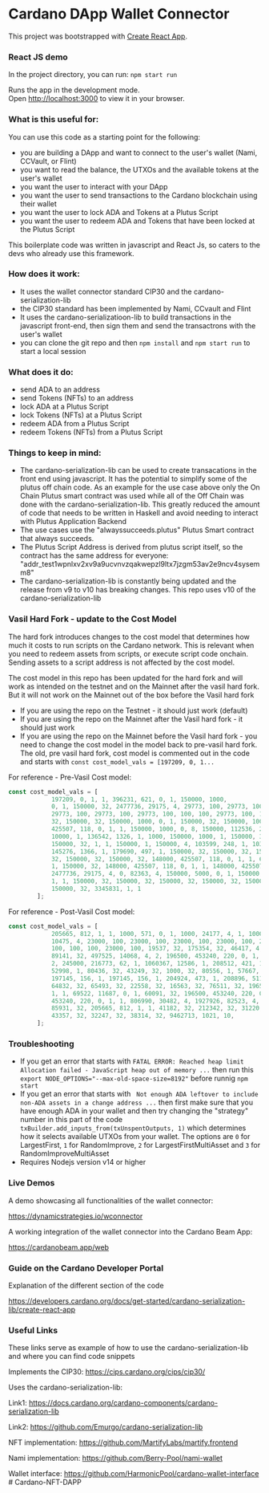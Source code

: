# Cardano DApp Wallet Connector

This project was bootstrapped with [Create React App](https://github.com/facebook/create-react-app).

### React JS demo

In the project directory, you can run: `npm start run`

Runs the app in the development mode.\
Open [http://localhost:3000](http://localhost:3000) to view it in your browser.


### What is this useful for:
You can use this code as a starting point for the following:
- you are building a DApp and want to connect to the user's wallet (Nami, CCVault, or Flint)
- you want to read the balance, the UTXOs and the available tokens at the user's wallet
- you want the user to interact with your DApp
- you want the user to send transactions to the Cardano blockchain using their wallet
- you want the user to lock ADA and Tokens at a Plutus Script
- you want the user to redeem ADA and Tokens that have been locked at the Plutus Script

This boilerplate code was written in javascript and React Js, so caters to the devs who already use this framework.

### How does it work:
- It uses the wallet connector standard CIP30 and the cardano-serialization-lib
- the CIP30 standard has been implemented by Nami, CCvault and Flint
- It uses the cardano-serializatioon-lib to build transactions in the javascript front-end, then sign them and send the transactrons with the user's wallet
- you can clone the git repo and then `npm install` and `npm start run` to start a local session

### What does it do:
- send ADA to an address
- send Tokens (NFTs) to an address
- lock ADA at a Plutus Script
- lock Tokens (NFTs) at a Plutus Script
- redeem ADA from a Plutus Script
- redeem Tokens (NFTs) from a Plutus Script

### Things to keep in mind:
- The cardano-serialization-lib can be used to create transacations in the front end using javascript. It has the potential to simplify some of the plutus off chain code. As an example for the use case above only the On Chain Plutus smart contract was used while all of the Off Chain was done with the cardano-serialization-lib. This greatly reduced the amount of code that needs to be written in Haskell and avoid needing to interact with Plutus Application Backend
- The use cases use the "alwayssucceeds.plutus" Plutus Smart contract that always succeeds.
- The Plutus Script Address is derived from plutus script itself, so the contract has the same address for everyone: "addr_test1wpnlxv2xv9a9ucvnvzqakwepzl9ltx7jzgm53av2e9ncv4sysemm8"
- The cardano-serialization-lib is constantly being updated and the release from v9 to v10 has breaking changes. This repo uses v10 of the cardano-serialization-lib

### Vasil Hard Fork - update to the Cost Model
The hard fork introduces changes to the cost model that determines how much it costs to run
scripts on the Cardano network. This is relevant when you need to redeem assets from scripts, or execute script code
onchain. Sending assets to a script address is not affected by the cost model.

The cost model in this repo has been updated for the hard fork and will work as intended on the testnet and on the Mainnet after the vasil hard fork. But it will not work on the Mainnet out of the box before the Vasil hard fork

- If you are using the repo on the Testnet - it should just work (default)
- If you are using the repo on the Mainnet after the Vasil hard fork - it should just work
- If you are using the repo on the Mainnet before the Vasil hard fork - you need to change the cost model in the model back to pre-vasil hard fork. The old, pre vasil hard fork, cost model is commented out in the code and starts with `const cost_model_vals = [197209, 0, 1...`

For reference - Pre-Vasil Cost model:

```javascript
const cost_model_vals = [
            197209, 0, 1, 1, 396231, 621, 0, 1, 150000, 1000, 
            0, 1, 150000, 32, 2477736, 29175, 4, 29773, 100, 29773, 100, 29773, 100, 
            29773, 100, 29773, 100, 29773, 100, 100, 100, 29773, 100, 150000, 32, 150000, 
            32, 150000, 32, 150000, 1000, 0, 1, 150000, 32, 150000, 1000, 0, 8, 148000, 
            425507, 118, 0, 1, 1, 150000, 1000, 0, 8, 150000, 112536, 247, 1, 150000, 
            10000, 1, 136542, 1326, 1, 1000, 150000, 1000, 1, 150000, 32, 150000, 32, 
            150000, 32, 1, 1, 150000, 1, 150000, 4, 103599, 248, 1, 103599, 248, 1, 
            145276, 1366, 1, 179690, 497, 1, 150000, 32, 150000, 32, 150000, 32, 150000, 
            32, 150000, 32, 150000, 32, 148000, 425507, 118, 0, 1, 1, 61516, 11218, 0, 
            1, 150000, 32, 148000, 425507, 118, 0, 1, 1, 148000, 425507, 118, 0, 1, 1, 
            2477736, 29175, 4, 0, 82363, 4, 150000, 5000, 0, 1, 150000, 32, 197209, 0, 
            1, 1, 150000, 32, 150000, 32, 150000, 32, 150000, 32, 150000, 32, 150000, 32, 
            150000, 32, 3345831, 1, 1
        ];
```

For reference - Post-Vasil Cost model:

```javascript
const cost_model_vals = [
            205665, 812, 1, 1, 1000, 571, 0, 1, 1000, 24177, 4, 1, 1000, 32, 117366,
            10475, 4, 23000, 100, 23000, 100, 23000, 100, 23000, 100, 23000, 100, 23000,
            100, 100, 100, 23000, 100, 19537, 32, 175354, 32, 46417, 4, 221973, 511, 0, 1,
            89141, 32, 497525, 14068, 4, 2, 196500, 453240, 220, 0, 1, 1, 1000, 28662, 4,
            2, 245000, 216773, 62, 1, 1060367, 12586, 1, 208512, 421, 1, 187000, 1000,
            52998, 1, 80436, 32, 43249, 32, 1000, 32, 80556, 1, 57667, 4, 1000, 10,
            197145, 156, 1, 197145, 156, 1, 204924, 473, 1, 208896, 511, 1, 52467, 32,
            64832, 32, 65493, 32, 22558, 32, 16563, 32, 76511, 32, 196500, 453240, 220, 0,
            1, 1, 69522, 11687, 0, 1, 60091, 32, 196500, 453240, 220, 0, 1, 1, 196500,
            453240, 220, 0, 1, 1, 806990, 30482, 4, 1927926, 82523, 4, 265318, 0, 4, 0,
            85931, 32, 205665, 812, 1, 1, 41182, 32, 212342, 32, 31220, 32, 32696, 32,
            43357, 32, 32247, 32, 38314, 32, 9462713, 1021, 10,
        ];
```

### Troubleshooting
- If you get an error that starts with `FATAL ERROR: Reached heap limit Allocation failed - JavaScript heap out of memory ...` then run this `export NODE_OPTIONS="--max-old-space-size=8192"` before runnig `npm start`
- If you get an error that starts with ` Not enough ADA leftover to include non-ADA assets in a change address ...` then first make sure that you have enough ADA in your wallet and then try changing the "strategy" number in this part of the code `txBuilder.add_inputs_from(txUnspentOutputs, 1)` which determines how it selects available UTXOs from your wallet. The options are `0` for LargestFirst, `1` for RandomImprove, `2` for LargestFirstMultiAsset and `3` for RandomImproveMultiAsset 
- Requires Nodejs version v14 or higher

### Live Demos

A demo showcasing all functionalities of the wallet connector:

https://dynamicstrategies.io/wconnector

A working integration of the wallet connector into the Cardano Beam App:

https://cardanobeam.app/web

### Guide on the Cardano Developer Portal
Explanation of the different section of the code

https://developers.cardano.org/docs/get-started/cardano-serialization-lib/create-react-app 

### Useful Links

These links serve as example of how to use the cardano-serialization-lib and where you can find code snippets

Implements the CIP30: https://cips.cardano.org/cips/cip30/

Uses the cardano-serialization-lib:

Link1: https://docs.cardano.org/cardano-components/cardano-serialization-lib

Link2: https://github.com/Emurgo/cardano-serialization-lib

NFT implementation: https://github.com/MartifyLabs/martify.frontend

Nami implementation: https://github.com/Berry-Pool/nami-wallet

Wallet interface: https://github.com/HarmonicPool/cardano-wallet-interface
#   C a r d a n o - N F T - D A P P  
 